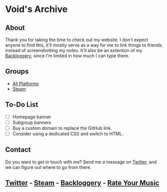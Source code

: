 <head>
     <link rel="shortcut icon" type="image/x-icon" href="favicon.ico">
</head>

# Void's Archive

## About
Thank you for taking the time to check out my website. I don't expect anyone to find this, it'll mostly serve as a way for me to link things to friends instead of screenshotting my notes. It'll also be an extention of my [Backloggery](https://www.backloggery.com/QueenRaven29), since I'm limited in how much I can type there. 

## Groups
- [All Platforms](./VideoGames/videogame-index)
- [Steam](/into-the-void/VideoGames/Steam/steam-index)

## To-Do List

- [ ] Homepage banner
- [ ] Subgroup banners
- [ ] Buy a custom domain to replace the GitHub link.
- [ ] Consider using a dedicated CSS and switch to HTML. 

## Contact
Do you want to get in touch with me? Send me a message on [Twitter](https://twitter.com/jamieofthevoid), and we can figure out where to go from there.

## [Twitter](https://twitter.com/jamieofthevoid) - [Steam](https://steamcommunity.com/id/queenofthevoid/) - [Backloggery](https://www.backloggery.com/QueenRaven29) - [Rate Your Music](https://rateyourmusic.com/~voidgazer_jamie)